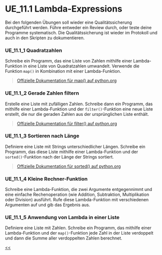 # UE_11.1 Lambda-Expressions

Bei den folgenden Übungen soll wieder eine Qualitätssicherung
durchgeführt werden. Führe entweder ein Review durch,
oder teste deine Programme systematisch.
Die Qualitätssicherung ist wieder im Protokoll und auch
in den Skripten zu dokumentieren.

### UE_11.1_1 Quadratzahlen
Schreibe ein Programm, das eine Liste von Zahlen mithilfe einer Lambda-Funktion in eine Liste von Quadratzahlen umwandelt.
Verwende die Funktion `map()` in Kombination mit einer Lambda-Funktion.

> [Offizielle Dokumentation für map() auf python.org](https://docs.python.org/3/library/functions.html#map)

### UE_11.1_2 Gerade Zahlen filtern
Erstelle eine Liste mit zufälligen Zahlen.
Schreibe dann ein Programm, das mithilfe einer Lambda-Funktion und der `filter()`-Funktion
eine neue Liste erstellt, die nur die geraden Zahlen aus der ursprünglichen Liste enthält.

> [Offizielle Dokumentation für filter() auf python.org](https://docs.python.org/3/library/functions.html#filter)

### UE_11.1_3 Sortieren nach Länge
Definiere eine Liste mit Strings unterschiedlicher Längen.
Schreibe ein Programm, das diese Liste mithilfe einer Lambda-Funktion
und der `sorted()`-Funktion nach der Länge der Strings sortiert.

> [Offizielle Dokumentation für sorted() auf python.org](https://docs.python.org/3/library/functions.html#sorted)

### UE_11.1_4 Kleine Rechner-Funktion
Schreibe eine Lambda-Funktion, die zwei Argumente entgegennimmt und
eine einfache Rechenoperation (wie Addition, Subtraktion, Multiplikation oder Division) ausführt.
Rufe diese Lambda-Funktion mit verschiedenen Argumenten auf und gib das Ergebnis aus.

### UE_11.1_5 Anwendung von Lambda in einer Liste
Definiere eine Liste mit Zahlen.
Schreibe ein Programm, das mithilfe einer Lambda-Funktion und der `map()`-Funktion
jede Zahl in der Liste verdoppelt und dann die Summe aller verdoppelten Zahlen berechnet.

[<<](../skriptum/11.1_Lambda.md)